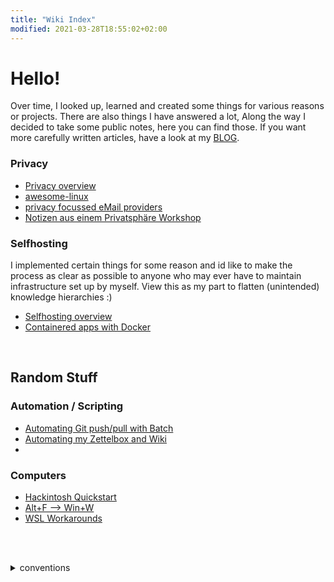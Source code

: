 ```yaml
---
title: "Wiki Index"
modified: 2021-03-28T18:55:02+02:00
---
```


# Hello!

Over time, I looked up, learned and created some things for various reasons or projects. There are also things I have answered a lot,
Along the way I decided to take some public notes, here you can find those. 
If you want more carefully written articles, have a look at my [BLOG](blog.decided.to).

### Privacy

- [Privacy overview](./privacy/privacy-index)
- [awesome-linux](./privacy/awesome-linux)
- [privacy focussed eMail providers](./privacy/secure-email)
- [Notizen aus einem Privatsphäre Workshop](./privacy/privacy-workshop-de)

### Selfhosting
I implemented certain things for some reason and id like to make the process as clear as possible to anyone who may ever have to maintain infrastructure set up by myself.
View this as my part to flatten (unintended) knowledge hierarchies :)

- [Selfhosting overview](./selfhosting/index-selfhosting)
- [Containered apps with Docker](./selfhosting/applications/container-apps-docker)

<br/>

## Random Stuff

### Automation / Scripting

- [Automating Git push/pull with Batch](./automate-everything/win_git-pull_git-push)
- [Automating my Zettelbox and Wiki](./automate-everything/zettlr+git)
- <!--* [](./automate everything/)-->

### Computers

- [Hackintosh Quickstart](./computer/hackintosh)
- [Alt+F --> Win+W](./computer/win+w-close)
- [WSL Workarounds](./computer/wsl-stuff)

<br/><br/>

<details> <summary> conventions </summary>

### internal links

In case you are wondering WTF those numbers are: they are internal links used by [zettlr](https://zettlr.com).

### Languages

My default will be english, but in case I accidentally wrote in German (\*-de), im not going to spend time translating. Use [deepl](https://deepl.com).

For my fellow germans: blabliblub-de zeigt dass die Datei auf Deutsch ist. Auch hier der Hinweis, dass [deepl](https://deepl.com) existiert.

</details>

